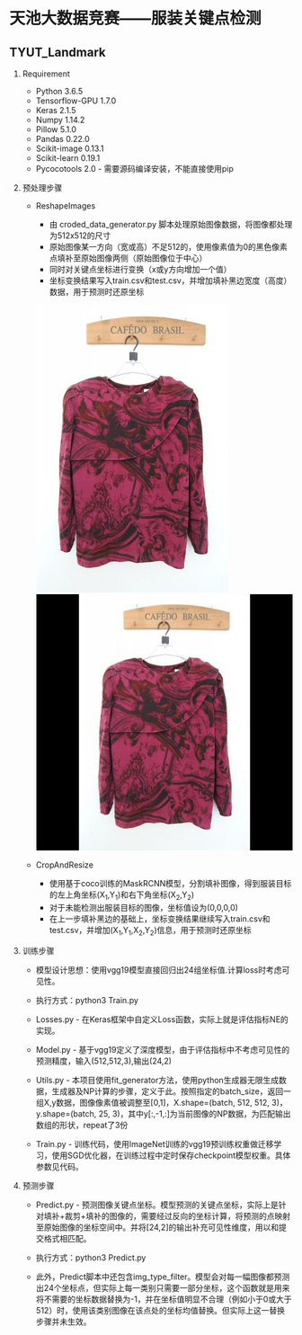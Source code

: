 # 天池大数据竞赛——服装关键点检测

## TYUT_Landmark

1. Requirement

	- Python 3.6.5
	- Tensorflow-GPU 1.7.0
	- Keras 2.1.5
	- Numpy 1.14.2
	- Pillow 5.1.0
	- Pandas 0.22.0
	- Scikit-image 0.13.1
	- Scikit-learn 0.19.1
	- Pycocotools 2.0 - 需要源码编译安装，不能直接使用pip

2. 预处理步骤
	
	* ReshapeImages
		- 由 croded_data_generator.py 脚本处理原始图像数据，将图像都处理为512x512的尺寸
		- 原始图像某一方向（宽或高）不足512的，使用像素值为0的黑色像素点填补至原始图像两侧（原始图像位于中心）
		- 同时对关键点坐标进行变换（x或y方向增加一个值）
		- 坐标变换结果写入train.csv和test.csv，并增加填补黑边宽度（高度）数据，用于预测时还原坐标
		
		![原始图像](ReadmeImg/2.jpg "原始图像")&nbsp;&nbsp;&nbsp;
		![填补后的图像](ReadmeImg/1.jpg "填补后的图像")

	* CropAndResize
		- 使用基于coco训练的MaskRCNN模型，分割填补图像，得到服装目标的左上角坐标(X<sub>1</sub>,Y<sub>1</sub>)和右下角坐标(X<sub>2</sub>,Y<sub>2</sub>)
		- 对于未能检测出服装目标的图像，坐标值设为(0,0,0,0)
		- 在上一步填补黑边的基础上，坐标变换结果继续写入train.csv和test.csv，并增加(X<sub>1</sub>,Y<sub>1</sub>,X<sub>2</sub>,Y<sub>2</sub>)信息，用于预测时还原坐标

3. 训练步骤
	* 模型设计思想：使用vgg19模型直接回归出24组坐标值.计算loss时考虑可见性。
	* 执行方式：python3 Train.py

	* Losses.py - 在Keras框架中自定义Loss函数，实际上就是评估指标NE的实现。
	* Model.py - 基于vgg19定义了深度模型，由于评估指标中不考虑可见性的预测精度，输入(512,512,3),输出(24,2)
	* Utils.py - 本项目使用fit_generator方法，使用python生成器无限生成数据，生成器及NP计算的步骤，定义于此。按照指定的batch_size，返回一组X,y数据，图像像素值被调整至[0,1]，X.shape=(batch, 512, 512, 3)，y.shape=(batch, 25, 3)，其中y[:,-1,:]为当前图像的NP数据，为匹配输出数组的形状，repeat了3份
	* Train.py - 训练代码，使用ImageNet训练的vgg19预训练权重做迁移学习，使用SGD优化器，在训练过程中定时保存checkpoint模型权重。具体参数见代码。

4. 预测步骤
	* Predict.py - 预测图像关键点坐标。模型预测的关键点坐标，实际上是针对填补+裁剪+填补的图像的，需要经过反向的坐标计算，将预测的点映射至原始图像的坐标空间中。并将[24,2]的输出补充可见性维度，用以和提交格式相匹配。
	* 执行方式：python3 Predict.py

	* 此外，Predict脚本中还包含img_type_filter。模型会对每一幅图像都预测出24个坐标点，但实际上每一类别只需要一部分坐标，这个函数就是用来将不需要的坐标数据替换为-1，并在坐标值明显不合理（例如小于0或大于512）时，使用该类别图像在该点处的坐标均值替换。但实际上这一替换步骤并未生效。

